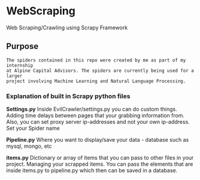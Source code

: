 # WebScraping
Web Scraping/Crawling using Scrapy Framework

## Purpose

    The spiders contained in this repo were created by me as part of my internship
    at Alpine Capital Advisors. The spiders are currently being used for a larger
    project involving Machine Learning and Natural Language Processing.

### Explanation of built in Scrapy python files

   **Settings.py**
    Inside EvilCrawler/settings.py you can do custom things. Adding time delays between pages that 
    your grabbing information from. Also, you can set proxy server ip-addresses and not your
    own ip-address. Set your Spider name

   **Pipeline.py**
    Where you want to display/save your data - database such as mysql, mongo, etc

   **items.py**
    Dictionary or array of items that you can pass to other files in your project. Managing 
    your scrapped items. You can pass the elements that are inside items.py to pipeline.py
    which then can be saved in a database.

